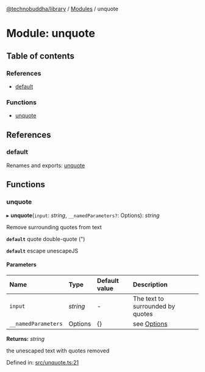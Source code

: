 [@technobuddha/library](../../README.md) / [Modules](../Modules.md) / unquote

# Module: unquote

## Table of contents

### References

- [default](unquote.md#default)

### Functions

- [unquote](unquote.md#unquote)

## References

### default

Renames and exports: [unquote](unquote.md#unquote)

## Functions

### unquote

▸ **unquote**(`input`: *string*, `__namedParameters?`: Options): *string*

Remove surrounding quotes from text

**`default`** quote double-quote (")

**`default`** escape unescapeJS

#### Parameters

| Name | Type | Default value | Description |
| :------ | :------ | :------ | :------ |
| `input` | *string* | - | The text to surrounded by quotes |
| `__namedParameters` | Options | {} | see [Options](almostequals.md#options) |

**Returns:** *string*

the unescaped text with quotes removed

Defined in: [src/unquote.ts:21](https://github.com/technobuddha/hill.software/blob/65b5e5d/packages/library/src/unquote.ts#L21)
